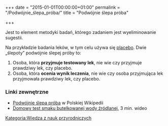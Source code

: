 +++
date = "2015-01-01T00:00:00+01:00"
permalink = "/Podwójnie_ślepa_próba/"
title = "Podwójnie ślepa próba"

+++

Jest to element metodyki badań, którego zadaniem jest wyeliminowanie sugestii.

Na przykładzie badania leków, w tym celu używa się [placebo](/atopedia/placebo "wikilink"). Dwie „ślepoty” podwójnie ślepej próby to:

1.  Osoba, która **przyjmuje testowany lek**, nie wie czy przyjmuje prawdziwy lek, czy placebo.
2.  Osoba, która **ocenia wynik leczenia**, nie wie czy osoba przyjmująca lek przyjmowała prawdziwy lek, czy placebo.

### Linki zewnętrzne

-   [Podwójnie ślepa próba](/atopedia/wikipedia:Podwójnie_ślepa_próba "wikilink") w Polskiej Wikipedii
-   [Domowy test smaku butelkowanej wody źródlanej](http://www.youtube.com/watch?v=Y4cHRTjUMGA), 3 min. wideo

[Kategoria:Wiedza z nauk przyrodniczych](/atopedia/Kategoria:Wiedza_z_nauk_przyrodniczych "wikilink")